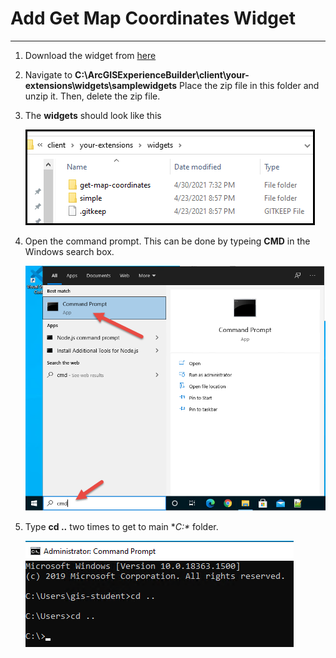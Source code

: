 # Add Get Map Coordinates Widget
___

1)	Download the widget from [here][download]

2)	Navigate to **C:\ArcGISExperienceBuilder\client\your-extensions\widgets\samplewidgets**  Place the zip file in this folder and unzip it.  Then, delete the zip file.

3)	The **widgets** should look like this

    ![](img/ex1/widg1_pc1.png)

4)	Open the command prompt.  This can be done by typeing **CMD** in the Windows search box.

    ![](img/ex1/widg1_pc2.png)

5)	Type **cd ..** two times to get to main **C:\** folder.

    ![](img/ex1/widg1_pc3.png)
    
[download]: https://github.com/paulhedlund/experiencebuilderGISLIS/blob/main/Exercises/docs/get-map-coordinates.zip?raw=true
